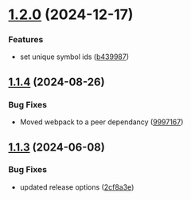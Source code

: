 # [1.2.0](https://github.com/heshanera/svg-asset-loader/compare/v1.1.4...v1.2.0) (2024-12-17)


### Features

* set unique symbol ids ([b439987](https://github.com/heshanera/svg-asset-loader/commit/b4399871b9e960f6036dd741c516856af149f0c9))

## [1.1.4](https://github.com/heshanera/svg-asset-loader/compare/v1.1.3...v1.1.4) (2024-08-26)


### Bug Fixes

* Moved webpack to a peer dependancy ([9997167](https://github.com/heshanera/svg-asset-loader/commit/999716775ad0e43b051c93b971483e0c784c8c39))

## [1.1.3](https://github.com/heshanera/svg-asset-loader/compare/v1.1.2...v1.1.3) (2024-06-08)


### Bug Fixes

* updated release options ([2cf8a3e](https://github.com/heshanera/svg-asset-loader/commit/2cf8a3e1d33bc5fe3ebc1b1b5b5ef803082ae49d))
